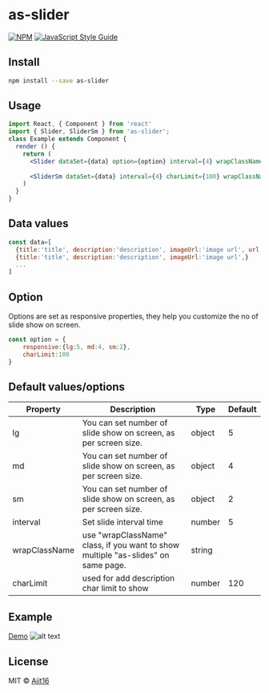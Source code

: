 # as-slider

> 

[![NPM](https://img.shields.io/npm/v/as-slider.svg)](https://www.npmjs.com/package/as-slider) [![JavaScript Style Guide](https://img.shields.io/badge/code_style-standard-brightgreen.svg)](https://standardjs.com)

## Install 

```bash
npm install --save as-slider
```

## Usage

```jsx
import React, { Component } from 'react'
import { Slider, SliderSm } from 'as-slider';
class Example extends Component {
  render () {    
    return (
      <Slider dataSet={data} option={option} interval={4} wrapClassName={"newClass"} />;
      
      <SliderSm dataSet={data} interval={4} charLimit={100} wrapClassName={"customClass"} />;
    )
  }
}
```
## Data values

```jsx
const data=[
  {title:'title', description:'description', imageUrl:'image url', url:'link_url'},
  {title:'title', description:'description', imageUrl:'image url',}
  ...
]
```

## Option
Options are set as responsive properties, they help you customize the no of slide show on screen.

```jsx
const option = {
    responsive:{lg:5, md:4, sm:2},
    charLimit:100
}
```
## Default values/options

|  Property   |Description|Type|Default|
| ------------ | ------------ | ------------ | ------------ |
| lg  | You can set number of slide show on screen, as per screen size.  | object  |  5 |
| md  | You can set number of slide show on screen, as per screen size.  | object  | 4  |
| sm  | You can set number of slide show on screen, as per screen size.  | object  |  2 |
| interval |  Set slide interval time | number  | 5  |
| wrapClassName  | use "wrapClassName" class, if you want to show multiple "as-slides" on same page.  | string  | ||
| charLimit  | used for add description char limit to show  | number  | 120 ||


## Example
[Demo](https://ajit16.github.io/as-slider-exp/)
![alt text](https://i.ibb.co/3fJCJfY/as-slider.jpg)

## License

MIT © [Ajit16](https://github.com/Ajit16)
